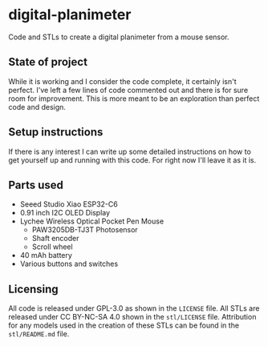 # digital-planimeter
Code and STLs to create a digital planimeter from a mouse sensor.

## State of project
While it is working and I consider the code complete, it certainly isn't perfect. I've left a few lines of code commented out and there is for sure room for improvement. This is more meant to be an exploration than perfect code and design.

## Setup instructions
If there is any interest I can write up some detailed instructions on how to get yourself up and running with this code. For right now I'll leave it as it is.

## Parts used
- Seeed Studio Xiao ESP32-C6
- 0.91 inch I2C OLED Display
- Lychee Wireless Optical Pocket Pen Mouse
    - PAW3205DB-TJ3T Photosensor
    - Shaft encoder
    - Scroll wheel
- 40 mAh battery
- Various buttons and switches

## Licensing
All code is released under GPL-3.0 as shown in the `LICENSE` file. All STLs are released under CC BY-NC-SA 4.0 shown in the `stl/LICENSE` file. Attribution for any models used in the creation of these STLs can be found in the `stl/README.md` file.
